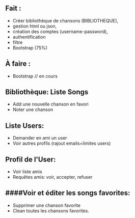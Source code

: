 Fait :
---------------


- Créer bibliothèque de chansons (BIBLIOTHEQUE),
- gestion html ou json,
- création des comptes (username-password),
- authentification
- filtre
- Bootstrap (75%)

À faire :
---------------

- Bootstrap // en cours


Bibliothèque: Liste Songs
---------------

- Add une nouvelle chanson en favori
- Noter une chanson

Liste Users:
---------------
- Demander en ami un user
- Voir autres profils (rajout emails+limites users)


Profil de l'User:
---------------
- Voir liste amis
- Requêtes amis: voir, accepter, refuser

####Voir et éditer les songs favorites:
---------------
- Supprimer une chanson favorite
- Clean toutes les chansons favorites.
